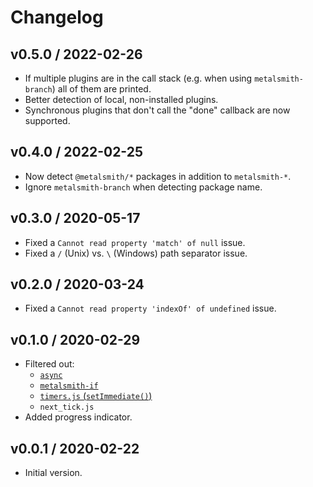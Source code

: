 # Changelog

## v0.5.0 / 2022-02-26

- If multiple plugins are in the call stack (e.g. when using `metalsmith-branch`) all of them are printed.
- Better detection of local, non-installed plugins.
- Synchronous plugins that don't call the "done" callback are now supported.

## v0.4.0 / 2022-02-25

- Now detect `@metalsmith/*` packages in addition to `metalsmith-*`.
- Ignore `metalsmith-branch` when detecting package name.

## v0.3.0 / 2020-05-17

- Fixed a `Cannot read property 'match' of null` issue.
- Fixed a `` / `` (Unix) vs. `` \ `` (Windows) path separator issue.

## v0.2.0 / 2020-03-24

- Fixed a `Cannot read property 'indexOf' of undefined` issue.

## v0.1.0 / 2020-02-29

- Filtered out:
    - [`async`](https://www.npmjs.com/package/async)
    - [`metalsmith-if`](https://www.npmjs.com/package/metalsmith-if)
    - [`timers.js` (`setImmediate()`)](https://nodejs.org/api/timers.html)
    - `next_tick.js`
- Added progress indicator.

## v0.0.1 / 2020-02-22

- Initial version.
